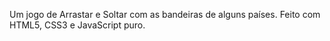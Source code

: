 Um jogo de Arrastar e Soltar com as bandeiras de alguns países. 
Feito com HTML5, CSS3 e JavaScript puro. 